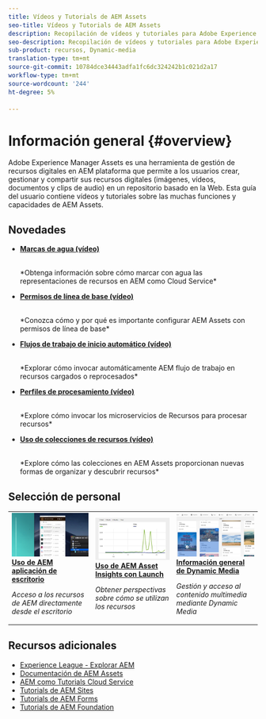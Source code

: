 ```yaml
---
title: Vídeos y Tutorials de AEM Assets
seo-title: Vídeos y Tutorials de AEM Assets
description: Recopilación de vídeos y tutoriales para Adobe Experience Manager Assets
seo-description: Recopilación de vídeos y tutoriales para Adobe Experience Manager Assets
sub-product: recursos, Dynamic-media
translation-type: tm+mt
source-git-commit: 10784dce34443adfa1fc6dc324242b1c021d2a17
workflow-type: tm+mt
source-wordcount: '244'
ht-degree: 5%

---
```



# Información general {#overview}

Adobe Experience Manager Assets es una herramienta de gestión de recursos digitales en AEM plataforma que permite a los usuarios crear, gestionar y compartir sus recursos digitales (imágenes, vídeos, documentos y clips de audio) en un repositorio basado en la Web. Esta guía del usuario contiene vídeos y tutoriales sobre las muchas funciones y capacidades de AEM Assets.

## Novedades

* **[Marcas de agua (vídeo)](./advanced/watermarks.md)**

   <br>
   *Obtenga información sobre cómo marcar con agua las representaciones de recursos en AEM como Cloud Service*

* **[Permisos de línea de base (vídeo)](./configuring/baseline-permissions.md)**

   <br>
   *Conozca cómo y por qué es importante configurar AEM Assets con permisos de línea de base*

* **[Flujos de trabajo de inicio automático (vídeo)](./configuring/auto-start-workflows.md)**

   <br>
   *Explorar cómo invocar automáticamente AEM flujo de trabajo en recursos cargados o reprocesados*

* **[Perfiles de procesamiento (vídeo)](./configuring/processing-profiles.md)**

   <br>
   *Explore cómo invocar los microservicios de Recursos para procesar recursos*

* **[Uso de colecciones de recursos (vídeo)](./search-and-discovery/collections.md)**

   <br>
   *Explore cómo las colecciones en AEM Assets proporcionan nuevas formas de organizar y descubrir recursos*

## Selección de personal

<table>
<td>
   <a href="./creative-workflows/aem-desktop-app.md">
   <img alt="Etiquetas inteligentes mejoradas" src="./assets/overview/desktop-app.png" />
   </a>
   <div>
      <a href="./creative-workflows/aem-desktop-app.md">
      <strong>Uso de AEM aplicación de escritorio</strong>
      </a>
   </div>
   <p>
      <em>Acceso a los recursos de AEM directamente desde el escritorio</em>
   </p>
</td>
<td>
   <a href="./advanced/asset-insights-launch-tutorial.md">
   <img alt="AEM Assets Insights" src="./assets/overview/asset-insights.png"/>
   </a>
   <div>
      <a href="./advanced/asset-insights-launch-tutorial.md">
      <strong>Uso de AEM Asset Insights con Launch</strong>
      </a>
   </div>
   <p>
      <em>Obtener perspectivas sobre cómo se utilizan los recursos</em>
   <p>
</td>
<td>
   <a href="./dynamic-media/dynamic-media-overview-feature-video-use.md">
   <img alt="Información general de Dynamic Media" src="./assets/overview/dynamic-media.png" />
   </a>
   <div>
      <a href="./dynamic-media/dynamic-media-overview-feature-video-use.md">
      <strong>Información general de Dynamic Media</strong>
      </a>
   </div>
   <p>
      <em>Gestión y acceso al contenido multimedia mediante Dynamic Media</em>
   <p>
</td>
</table>

## Recursos adicionales

* [Experience League - Explorar AEM](https://experienceleague.adobe.com/#recommended/solutions/experience-manager)
* [Documentación de AEM Assets](https://helpx.adobe.com/es/experience-manager/6-5/assets/user-guide.html)
* [AEM como Tutorials Cloud Service](/help/cloud-service/overview.md)
* [Tutorials de AEM Sites](/help/sites/overview.md)
* [Tutorials de AEM Forms](/help/forms/overview.md)
* [Tutorials de AEM Foundation](/help/foundation/overview.md)
